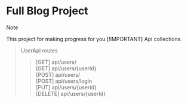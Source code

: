 # Full Blog Project

> [!NOTE]
> This project for making progress for you
> [!IMPORTANT]
> Api collections.
> > UserApi routes
> > > [GET] api/users/	
>>> <h color = "#0000FF">[GET]</h> api/users/{userId} <br>
>>> [POST] api/users/ <br>
>>> [POST] api/users/login<br>
>>> [PUT] api/users/{userId}<br>
>>> [DELETE] api/users/{userId}<br>
